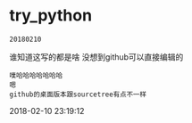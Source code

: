 # try_python
`20180210`

谁知道这写的都是啥
没想到github可以直接编辑的

```
噗哈哈哈哈哈哈哈
嗯
github的桌面版本跟sourcetree有点不一样
```
2018-02-10 23:19:12 
